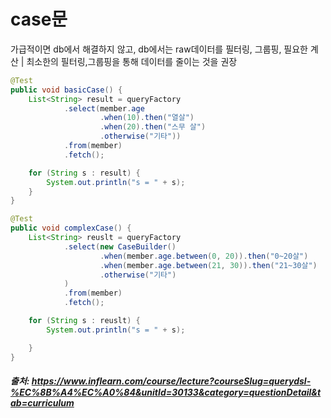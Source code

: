 # case문

가급적이면 db에서 해결하지 않고, db에서는 raw데이터를 필터링, 그룹핑, 필요한 계산 | 최소한의 필터링,그룹핑을 통해 데이터를 줄이는 것을 권장

```java
@Test
public void basicCase() {
    List<String> result = queryFactory
            .select(member.age
                    .when(10).then("열살")
                    .when(20).then("스무 살")
                    .otherwise("기타"))
            .from(member)
            .fetch();

    for (String s : result) {
        System.out.println("s = " + s);
    }
}

@Test
public void complexCase() {
    List<String> reuslt = queryFactory
            .select(new CaseBuilder()
                    .when(member.age.between(0, 20)).then("0~20살")
                    .when(member.age.between(21, 30)).then("21~30살")
                    .otherwise("기타")
            )
            .from(member)
            .fetch();

    for (String s : reuslt) {
        System.out.println("s = " + s);

    }
}
```

##### 출처: https://www.inflearn.com/course/lecture?courseSlug=querydsl-%EC%8B%A4%EC%A0%84&unitId=30133&category=questionDetail&tab=curriculum
